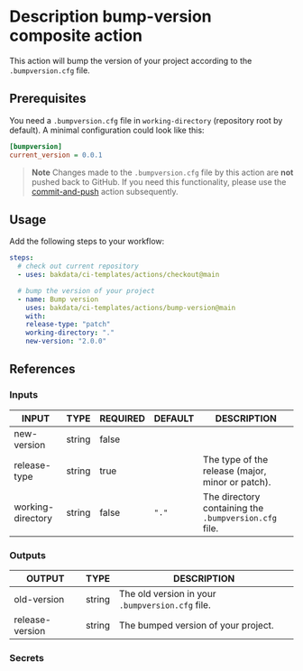 # Description bump-version composite action

This action will bump the version of your project according to the `.bumpversion.cfg` file.

## Prerequisites

You need a `.bumpversion.cfg` file in `working-directory` (repository root by default). A minimal configuration could look like this:

```cfg
[bumpversion]
current_version = 0.0.1
```

> **Note**
> Changes made to the `.bumpversion.cfg` file by this action are **not** pushed back to GitHub. If you need this functionality, please use the [commit-and-push](https://github.com/bakdata/ci-templates/tree/main/actions/commit-and-push) action subsequently.

## Usage

Add the following steps to your workflow:

```yaml
steps:
  # check out current repository
  - uses: bakdata/ci-templates/actions/checkout@main

  # bump the version of your project
  - name: Bump version
    uses: bakdata/ci-templates/actions/bump-version@main
    with:
    release-type: "patch"
    working-directory: "."
    new-version: "2.0.0"
```

## References

### Inputs

<!-- AUTO-DOC-INPUT:START - Do not remove or modify this section -->

| INPUT             | TYPE   | REQUIRED | DEFAULT | DESCRIPTION                                           |
| ----------------- | ------ | -------- | ------- | ----------------------------------------------------- |
| new-version       | string | false    |         |                                                       |
| release-type      | string | true     |         | The type of the release (major, minor or patch).      |
| working-directory | string | false    | `"."`   | The directory containing the `.bumpversion.cfg` file. |

<!-- AUTO-DOC-INPUT:END -->

### Outputs

<!-- AUTO-DOC-OUTPUT:START - Do not remove or modify this section -->

| OUTPUT          | TYPE   | DESCRIPTION                                      |
| --------------- | ------ | ------------------------------------------------ |
| old-version     | string | The old version in your `.bumpversion.cfg` file. |
| release-version | string | The bumped version of your project.              |

<!-- AUTO-DOC-OUTPUT:END -->

### Secrets

